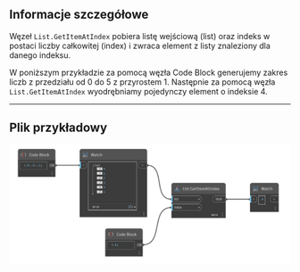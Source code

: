 ## Informacje szczegółowe
Węzeł `List.GetItemAtIndex` pobiera listę wejściową (list) oraz indeks w postaci liczby całkowitej (index) i zwraca element z listy znaleziony dla danego indeksu.

W poniższym przykładzie za pomocą węzła Code Block generujemy zakres liczb z przedziału od 0 do 5 z przyrostem 1. Następnie za pomocą węzła `List.GetItemAtIndex` wyodrębniamy pojedynczy element o indeksie 4.
___
## Plik przykładowy

![List.GetItemAtIndex](./DSCore.List.GetItemAtIndex_img.jpg)

